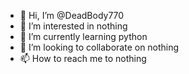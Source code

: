 - 👋 Hi, I’m @DeadBody770
- 👀 I’m interested in nothing
- 🌱 I’m currently learning python
- 💞️ I’m looking to collaborate on nothing
- 📫 How to reach me to nothing

<!---
DeadBody770/DeadBody770 is a ✨ special ✨ repository because its `README.md` (this file) appears on your GitHub profile.
You can click the Preview link to take a look at your changes.
--->
